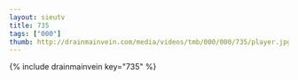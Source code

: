 ```yaml
--- 
layout: sieutv
title: 735
tags: ["000"]
thumb: http://drainmainvein.com/media/videos/tmb/000/000/735/player.jpg
---
```

{% include drainmainvein key="735" %} 
